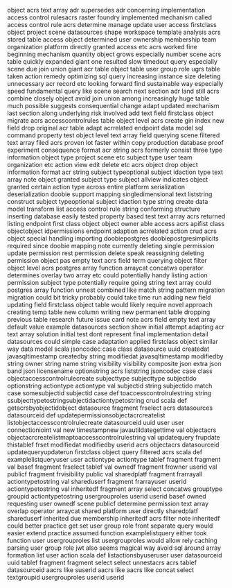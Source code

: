 object acrs text array adr supersedes adr concerning implementation access control rulesacrs raster foundry implemented mechanism called access control rule acrs determine manage update user access firstclass object project scene datasources shape workspace template analysis acrs stored table access object determined user ownership membership team organization platform directly granted access etc acrs worked fine beginning mechanism quantity object grows especially number scene acrs table quickly expanded giant one resulted slow timedout query especially scene due join union giant acr table object table user group role ugrs table taken action remedy optimizing sql query increasing instance size deleting unnecessary acr record etc looking forward find sustainable way especially speed fundamental query like scene search next section adr land still acrs combine closely object avoid join union among increasingly huge table much possible suggests consequential change adapt updated mechanism last section along underlying risk involved add text field firstclass object migrate acrs accesscontrolrules table object level acrs create gin index new field drop original acr table adapt acrrelated endpoint data model sql command property test object level text array field querying scene filtered text array filed acrs proven lot faster within copy production database proof experiment consequence format acr string acrs formerly consist three type information object type project scene etc subject type user team organization etc action view edit delete etc acrs object drop object information format acr string subject typeoptional subject idaction type text array note object granted subject type subject allview indicates object granted certain action type across entire platform serialization deserialization doobie support mapping singledimensional text liststring construct subject typeoptional subject idaction type string create data model transform list access control rule string conforming structure inserting database easily tested property based test text array acrs returned listing endpoint first class object object owner able access acrs apifist class objectobject idpermissions endpoint adaption acrrelated action crud acrs object special handling importing doobiepostgres doobiepostgresimplicits required since doobie mapping note currently deleting single permission update permission rest permission delete speak reassigning deleting permission object pas empty text acrs field term querying object filter object level acrs postgres array function arraycat concatws operator determines overlay two array etc could potentially handy listing action permission subject type potentially require going string text array could postgres array function unnest combined like match string pattern migration migration could bit tricky probably could take time run adding new field updating field firstclass object table would likely require novel approach creating temp table new column writing new permanent table dropping previous table research future issue card note acrs field empty text array default value example datasources section show initial attempt adapting acr text array solution initial test dont represent final implementation detail datasources could simple case adaptation applied firstclass object similar way data model scala jsoncodec case class datasource uuid createdat javasqltimestamp createdby string modifiedat javasqltimestamp modifiedby string owner string name string visibility visibility composite json extra json band json licensename optionstring acrs liststring jsoncodec case class objectaccesscontrolrulecreate subjecttype subjecttype subjectido optionstring actiontype actiontype val subjectid string subjectido match case somesubjectid subjectid case def toaccesscontrolrulestring string ssubjecttypetostringsubjectidactiontypetostring crud scala def getacrsbyobjectidobject datasource fragment frselect acrs datasources datasourceid def updatepermissionsobjectacrcreatelist listobjectaccesscontrolrulecreate datasourceid uuid user user connectionioint val new timestampnew javautildategettime val objectacrs objectacrcreatelistmaptoaccesscontrolrulestring val updatequery frupdate thistablef frset modifiedat modifiedby userid acrs objectacrs datasourceid updatequeryupdaterun firstclass object query filtered acrs scala def examplelistqueryuser user actiontype actiontype tablef fragment fragment val basef fragment frselect tablef val ownedf fragment frowner userid val publicf fragment frvisibility public val sharedplatf fragment frarrayall actiontypetostring val shareduserf fragment frarrayuser userid actiontypetostring val inheritedf fragment array select concatws grouptype groupid actiontypetostring usergrouproles userid userid basef owned requesting user ownedf scene publicf determine permission text array overlap operator arraycat shared platform user directly sharedplatf shareduserf inherited due membership inheritedf acrs filter note inheritedf could better practice get set user group role front separate query would easier extend practice assumed function examplelistquery either took function user usergrouproles list usergrouproles would allow rely caching parsing user group role jwt also seems magical way avoid sql around array formation list user action scala def listactionsbyuseruser user datasourceid uuid tablef fragment fragment select select unnestacrs acrs tablef datasourceid aacrs like suserid aacrs like aacrs like concat select textgroupid usergrouproles userid userid